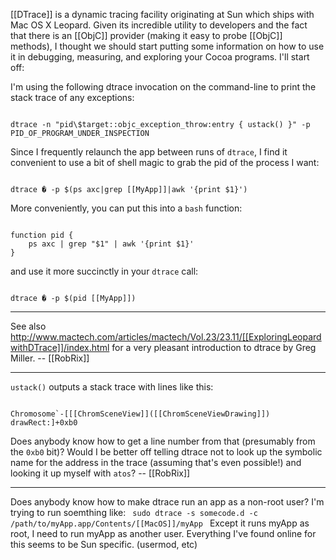 [[DTrace]] is a dynamic tracing facility originating at Sun which ships with Mac OS X Leopard. Given its incredible utility to developers and the fact that there is an [[ObjC]] provider (making it easy to probe [[ObjC]] methods), I thought we should start putting some information on how to use it in debugging, measuring, and exploring your Cocoa programs. I'll start off:

I'm using the following dtrace invocation on the command-line to print the stack trace of any exceptions:

<code>
dtrace -n "pid\$target::objc_exception_throw:entry { ustack() }" -p PID_OF_PROGRAM_UNDER_INSPECTION
</code>

Since I frequently relaunch the app between runs of <code>dtrace</code>, I find it convenient to use a bit of shell magic to grab the pid of the process I want:

<code>
dtrace � -p $(ps axc|grep [[MyApp]]|awk '{print $1}')
</code>

More conveniently, you can put this into a <code>bash</code> function:

<code>
function pid {
	ps axc | grep "$1" | awk '{print $1}'
}
</code>

and use it more succinctly in your <code>dtrace</code> call:

<code>
dtrace � -p $(pid [[MyApp]])
</code>

----

See also http://www.mactech.com/articles/mactech/Vol.23/23.11/[[ExploringLeopardwithDTrace]]/index.html for a very pleasant introduction to dtrace by Greg Miller. -- [[RobRix]]

----

<code>ustack()</code> outputs a stack trace with lines like this:

<code>
Chromosome`-[[[ChromSceneView]]([[ChromSceneViewDrawing]]) drawRect:]+0xb0
</code>

Does anybody know how to get a line number from that (presumably from the <code>0xb0</code> bit)? Would I be better off telling dtrace not to look up the symbolic name for the address in the trace (assuming that's even possible!) and looking it up myself with <code>atos</code>? -- [[RobRix]]

----

Does anybody know how to make dtrace run an app as a non-root user? I'm trying to run soemthing like:
<code>
sudo dtrace -s somecode.d -c /path/to/myApp.app/Contents/[[MacOS]]/myApp
</code>
Except it runs myApp as root, I need to run myApp as another user. Everything I've found online for this seems to be Sun specific. (usermod, etc)